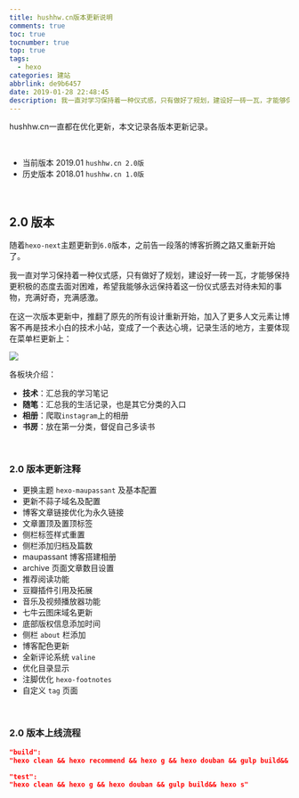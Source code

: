 ```yaml
---
title: hushhw.cn版本更新说明
comments: true
toc: true
tocnumber: true
top: true
tags:
  - hexo
categories: 建站
abbrlink: de9b6457
date: 2019-01-28 22:48:45
description: 我一直对学习保持着一种仪式感，只有做好了规划，建设好一砖一瓦，才能够保持更积极的态度去面对困难，希望我能够永远保持着这一份仪式感去对待未知的事物，充满好奇，充满感激。
---
```




hushhw.cn一直都在优化更新，本文记录各版本更新记录。

​       

 * 当前版本 2019.01 `hushhw.cn 2.0版` 
 * 历史版本 2018.01 `hushhw.cn 1.0版`

​         

## 2.0 版本

随着`hexo-next`主题更新到`6.0`版本，之前告一段落的博客折腾之路又重新开始了。

我一直对学习保持着一种仪式感，只有做好了规划，建设好一砖一瓦，才能够保持更积极的态度去面对困难，希望我能够永远保持着这一份仪式感去对待未知的事物，充满好奇，充满感激。

在这一次版本更新中，推翻了原先的所有设计重新开始，加入了更多人文元素让博客不再是技术小白的技术小站，变成了一个表达心境，记录生活的地方，主要体现在菜单栏更新上：

![](https://photo.hushhw.cn/images/Snipaste_2019-01-28_23-19-12.png)

各板块介绍：

* **技术**：汇总我的学习笔记
* **随笔**：汇总我的生活记录，也是其它分类的入口
* **相册**：爬取`instagram`上的相册
* **书房**：放在第一分类，督促自己多读书

​        

### 2.0 版本更新注释

* 更换主题 `hexo-maupassant` 及基本配置
* 更新不蒜子域名及配置
* 博客文章链接优化为永久链接
* 文章置顶及置顶标签
* 侧栏标签样式重置
* 侧栏添加归档及篇数
* maupassant 博客搭建相册
* archive 页面文章数目设置
* 推荐阅读功能
* 豆瓣插件引用及拓展
* 音乐及视频播放器功能
* 七牛云图床域名更新
* 底部版权信息添加时间
* 侧栏 `about` 栏添加 
* 博客配色更新
* 全新评论系统 `valine` 
* 优化目录显示
* 注脚优化 `hexo-footnotes` 
* 自定义 `tag` 页面

​              

### 2.0 版本上线流程

```json
"build": 
"hexo clean && hexo recommend && hexo g && hexo douban && gulp build&& hexo deploy",

"test": 
"hexo clean && hexo g && hexo douban && gulp build&& hexo s"
```








